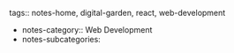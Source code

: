 tags:: notes-home, digital-garden, react, web-development

- notes-category:: Web Development
- notes-subcategories: